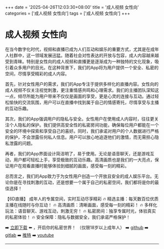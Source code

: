 +++
date = '2025-04-26T12:03:30+08:00'
title = '成人视频 女性向'
categories = ['成人视频 女性向']
tags = ['成人视频 女性向']
+++

# 成人视频 女性向

在当今数字化时代，视频和直播已成为人们互动和娱乐的重要方式，尤其是在成年人社群中，这一领域发展迅猛。随着社会对性表达的开放与包容，成人内容越来越受到青睐。特别是女性向的成人视频和直播更是逐渐成为一种独特的文化现象，吸引着众多用户的目光。在这种背景下，我们的App将为用户提供一个安全、私密的空间，尽情享受精彩的成人内容。

首先，针对女性用户的需求，我们的App专注于提供多样化的直播内容。女性向的成人视频不仅关注视觉刺激，更注重情感共鸣和心理需求。我们的主播团队深知这一点，倾尽所能为用户带来不仅仅是画面的享受，更是心灵的连接与互动。通过轻松愉快的交流氛围，用户可以在直播中找到属于自己的情感寄托，尽情享受与主播的互动乐趣。

其次，我们的App强调用户的隐私与安全。女性用户在使用成人内容时，往往更关注个人隐私的保护。我们提供高安全性的私密房间功能，确保每位用户都能在一个安全的环境中探索和享受自己的喜好。同时，我们承诺对用户的个人数据进行严格的保护，不会泄露任何私人信息。用户可以放心地追逐他们的激情，而无需担心隐私泄露的问题。

再者，我们的App界面设计简洁明了，易于使用。无论是语音聊天，还是游戏互动，用户都可轻松上手，享受极致的互动乐趣。高清画质也是我们的一大亮点，保证用户在观看直播时能够体验到细腻的画面，感受每一刻的精彩。

总而言之，我们的App致力于为女性用户创造一个开放且安全的成人娱乐平台。无论你是在寻找刺激的互动，还是想要一个属于自己的私密空间，我们都将是你的最佳选择！

【6D直播】
成年人的专属空间，实时互动尽享精彩
🔥 精选主播：每天数百位优质主播在线随时与你互动！
🔥 高清画质：清晰画面，感受每一刻的精彩！
🔥 多样化玩法：语音聊天、游戏互动，刺激无穷！
🔥 私密房间：独享专属时光，体验真实的私密体验！
🔥 安全保障：隐私与数据安全，我们承诺严格保护！

➡️ [立即下载](https://down123.s3.ap-east-1.amazonaws.com/down/down.html?channelCode=blog) ⬅️ ，开启你的私密世界！
（仅限18岁以上成年人）
➡️ [github](https://aldult-live.github.io/)
➡️ [gitlab](https://seo-09598d.gitlab.io/)
➡️ [推特](https://x.com/wegame33)
➡️ [youtube](https://www.youtube.com/@6Dlive)

---
